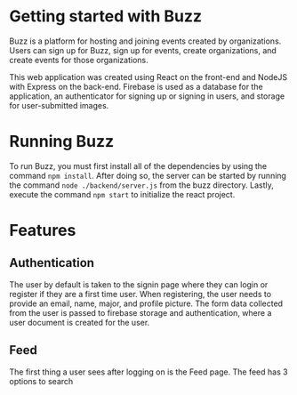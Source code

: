 # Getting started with Buzz

Buzz is a platform for hosting and joining events created by organizations. Users can sign up for Buzz, sign up for events, create organizations, and create events for those organizations.

This web application was created using React on the front-end and NodeJS with Express on the back-end. Firebase is used as a database for the application, an authenticator for signing up or signing in users, and storage for user-submitted images.

# Running Buzz

To run Buzz, you must first install all of the dependencies by using the command `npm install`.
After doing so, the server can be started by running the command `node ./backend/server.js` from the buzz directory.
Lastly, execute the command `npm start` to initialize the react project.

# Features
## Authentication
The user by default is taken to the signin page where they can login or register if they are a first time user. When registering, the user needs to provide an email, name, major, and profile picture. The form data collected from the user is passed to firebase storage and authentication, where a user document is created for the user.
## Feed
The first thing a user sees after logging on is the Feed page. The feed has 3 options to search
